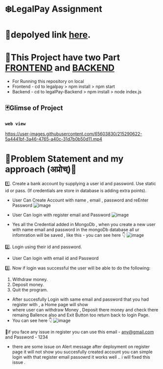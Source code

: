 

# ❄️LegalPay Assignment

# 📌depolyed link  [here](https://legalpay.vercel.app/).


# 🔽This Project have two Part [FRONTEND](https://github.com/abhishekrawe/legalpay) and [BACKEND](https://github.com/abhishekrawe/legalPay-Backend)

- For Running this repository on local 
- Frontend - cd to legalpay > npm install > npm start
- Backend  - cd to legalPay-Backend > npm install > node index.js

## 🃏Glimse of Project

### `web view `  
https://user-images.githubusercontent.com/65603830/215290622-5a4441bf-3a46-4765-a40c-31d7b0b50d11.mp4

# 🐸Problem Statement and my approach (अप्रोच्‌)🐸

1️⃣. Create a bank account by supplying a user id and password. Use
static id or pass. (If credentials are store in database is adding
extra points).

- User Can Create Account with name , email , password and reEnter Password 
![image](https://user-images.githubusercontent.com/65603830/214945969-ad156fc5-066a-4c39-80c0-423d47f013c4.png)

- User Can login with register email and Password
![image](https://user-images.githubusercontent.com/65603830/214945892-fd707368-4238-4981-9b63-785eddb2f2dd.png)

- Yes all the Credential added in MongoDb , when you create a new user with name email and password 
  in the mongoDb database all ur infomration will be saved , like this - you can see here 👇
  ![image](https://user-images.githubusercontent.com/65603830/214944638-0081e3fa-2a8b-427a-af85-8e4242d2c1a9.png)



2️⃣. Login using their id and password.
- User Can login with email id and Password

3️⃣. Now if login was successful the user will be able to do the following:
1) Withdraw money.
2) Deposit money.
4) Quit the program.

- After succesfully Login with same email and password that you had register with , a Home page will show 
- where user can withdraw Money , Deposit there money and check there remaing Ballence also and Exit Button too return back to login Page.
- You can see here 👇
![image](https://user-images.githubusercontent.com/65603830/214945491-44c2e90d-ae83-43b4-a772-9558000f0389.png)

📌if you face any issue in register you can use this email - any@gmail.com and Password - 1234
 - there are some issue on Alert message after deployment on register page it will not show you succesfully created account 
   you can simple login with that register email passowrd it works well .. i will fixed this issue .

